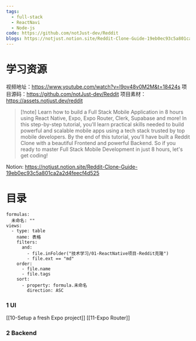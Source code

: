 ```yaml
---
tags:
  - full-stack
  - ReactNavi
  - Node-js
code: https://github.com/notJust-dev/Reddit
blogs: https://notjust.notion.site/Reddit-Clone-Guide-19eb0ec93c5a801ca2a2d4feecf4d525
---
```

 
# 学习资源

视频地址：https://www.youtube.com/watch?v=l9ov48v0M2M&t=18424s 
项目源码：https://github.com/notJust-dev/Reddit 
项目素材：https://assets.notjust.dev/reddit

> [!note] Learn how to build a Full Stack Mobile Application in 8 hours using React Native, Expo, Expo Router, Clerk, Supabase and more! In this step-by-step tutorial, you'll learn practical skills needed to build powerful and scalable mobile apps using a tech stack trusted by top mobile developers. By the end of this tutorial, you'll have built a Reddit Clone with a beautiful Frontend and powerful Backend. So if you ready to master Full Stack Mobile Development in just 8 hours, let's get coding!

Notion: https://notjust.notion.site/Reddit-Clone-Guide-19eb0ec93c5a801ca2a2d4feecf4d525

# 目录

```base
formulas:
  未命名: ""
views:
  - type: table
    name: 表格
    filters:
      and:
        - file.inFolder("技术学习/01-ReactNative项目-Reddit克隆")
        - file.ext == "md"
    order:
      - file.name
      - file.tags
    sort:
      - property: formula.未命名
        direction: ASC

```


### 1 UI
[[10-Setup a fresh Expo project]]
[[11-Expo Router]]

### 2 Backend

